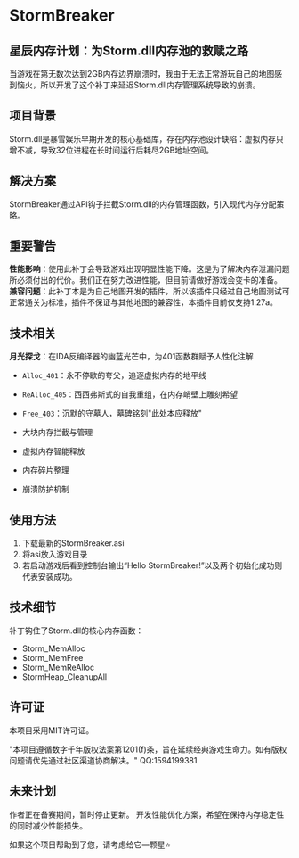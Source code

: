 ﻿# StormBreaker
## 星辰内存计划：为Storm.dll内存池的救赎之路


当游戏在第无数次达到2GB内存边界崩溃时，我由于无法正常游玩自己的地图感到恼火，所以开发了这个补丁来延迟Storm.dll内存管理系统导致的崩溃。

## 项目背景

Storm.dll是暴雪娱乐早期开发的核心基础库，存在内存池设计缺陷：虚拟内存只增不减，导致32位进程在长时间运行后耗尽2GB地址空间。

## 解决方案

StormBreaker通过API钩子拦截Storm.dll的内存管理函数，引入现代内存分配策略。

## 重要警告

**性能影响**：使用此补丁会导致游戏出现明显性能下降。这是为了解决内存泄漏问题所必须付出的代价。我们正在努力改进性能，但目前请做好游戏会变卡的准备。
**兼容问题**：此补丁本是为自己地图开发的插件，所以该插件只经过自己地图测试可正常通关为标准，插件不保证与其他地图的兼容性，本插件目前仅支持1.27a。

## 技术相关

 **月光探戈**：在IDA反编译器的幽蓝光芒中，为401函数群赋予人性化注解
   - `Alloc_401`：永不停歇的夸父，追逐虚拟内存的地平线
   - `ReAlloc_405`：西西弗斯式的自我重组，在内存峭壁上雕刻希望
   - `Free_403`：沉默的守墓人，墓碑铭刻"此处本应释放"

- 大块内存拦截与管理
- 虚拟内存智能释放
- 内存碎片整理
- 崩溃防护机制

## 使用方法

1. 下载最新的StormBreaker.asi
2. 将asi放入游戏目录
3. 若启动游戏后看到控制台输出“Hello StormBreaker!”以及两个初始化成功则代表安装成功。

## 技术细节

补丁钩住了Storm.dll的核心内存函数：
- Storm_MemAlloc
- Storm_MemFree
- Storm_MemReAlloc
- StormHeap_CleanupAll

## 许可证

本项目采用MIT许可证。

"本项目遵循数字千年版权法案第1201(f)条，旨在延续经典游戏生命力。如有版权问题请优先通过社区渠道协商解决。"
QQ:1594199381

## 未来计划

作者正在备赛期间，暂时停止更新。
开发性能优化方案，希望在保持内存稳定性的同时减少性能损失。

如果这个项目帮助到了您，请考虑给它一颗星⭐